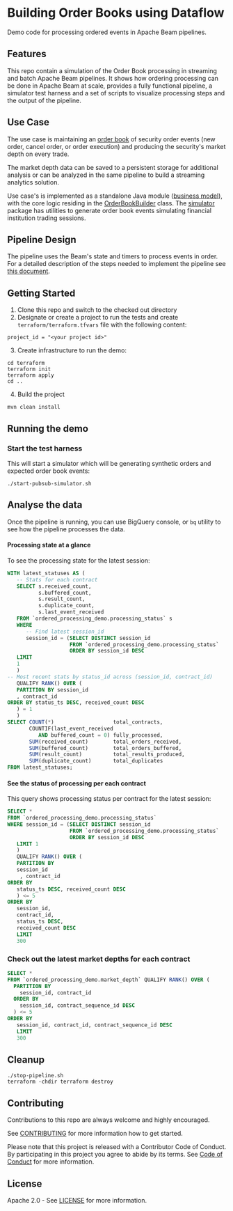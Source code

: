 # Building Order Books using Dataflow

[//]: # ([![Open in Cloud Shell]&#40;https://gstatic.com/cloudssh/images/open-btn.svg&#41;]&#40;https://ssh.cloud.google.com/cloudshell/editor?cloudshell_git_repo=GITHUB_URL&#41;)

Demo code for processing ordered events in Apache Beam pipelines.

## Features

This repo contain a simulation of the Order Book processing in streaming and batch Apache Beam
pipelines.
It shows how ordering processing can be done in Apache Beam at scale, provides a fully functional
pipeline, a simulator test harness and a set of scripts to visualize processing steps and the output
of the pipeline.

## Use Case

[//]: # (TODO: validate the description)
The use case is maintaining an [order book](https://en.wikipedia.org/wiki/Order_book) of security
order events (new order, cancel order, or order execution) and producing the security's market depth on every trade.

The market depth data can be saved to a persistent storage for additional analysis or can be
analyzed in the same pipeline to build a streaming analytics solution.

Use case's is implemented as a standalone Java module ([business model](business-model)), with the
core logic residing in
the [OrderBookBuilder](business-model/src/main/java/com/google/cloud/orderbook/OrderBookBuilder.java)
class. The [simulator](simulator) package has utilities to generate order book events simulating
financial institution trading sessions.

## Pipeline Design

The pipeline uses the Beam's state and timers to process events in order. For a detailed description
of the steps needed to implement the pipeline see [this document](docs/pipeline-design.md).

## Getting Started

1. Clone this repo and switch to the checked out directory
2. Designate or create a project to run the tests and create `terraform/terraform.tfvars` file with
   the following content:

```text
project_id = "<your project id>"
```

3. Create infrastructure to run the demo:

```shell
cd terraform
terraform init
terraform apply
cd ..
```

4. Build the project

```shell
mvn clean install
```

## Running the demo

### Start the test harness

This will start a simulator which will be generating synthetic orders and expected order book
events:

```shell
./start-pubsub-simulator.sh
```

## Analyse the data

Once the pipeline is running, you can use BigQuery console, or `bq` utility to see how the pipeline
processes the data.

#### Processing state at a glance

To see the processing state for the latest session:

```sql
WITH latest_statuses AS (
   -- Stats for each contract
   SELECT s.received_count,
          s.buffered_count,
          s.result_count,
          s.duplicate_count,
          s.last_event_received
   FROM `ordered_processing_demo.processing_status` s
   WHERE
      -- Find latest session_id
      session_id = (SELECT DISTINCT session_id
                    FROM `ordered_processing_demo.processing_status`
                    ORDER BY session_id DESC
   LIMIT
   1
   )
-- Most recent stats by status_id across (session_id, contract_id)
   QUALIFY RANK() OVER (
   PARTITION BY session_id
   , contract_id
ORDER BY status_ts DESC, received_count DESC
   ) = 1
   )
SELECT COUNT(*)                   total_contracts,
       COUNTIF(last_event_received
          AND buffered_count = 0) fully_processed,
       SUM(received_count)        total_orders_received,
       SUM(buffered_count)        total_orders_buffered,
       SUM(result_count)          total_results_produced,
       SUM(duplicate_count)       total_duplicates
FROM latest_statuses;
```

#### See the status of processing per each contract

This query shows processing status per contract for the latest session:

```sql
SELECT *
FROM `ordered_processing_demo.processing_status`
WHERE session_id = (SELECT DISTINCT session_id
                    FROM `ordered_processing_demo.processing_status`
                    ORDER BY session_id DESC
   LIMIT 1
   )
   QUALIFY RANK() OVER (
   PARTITION BY
   session_id
    , contract_id
ORDER BY
   status_ts DESC, received_count DESC
   ) <= 5
ORDER BY
   session_id,
   contract_id,
   status_ts DESC,
   received_count DESC
   LIMIT
   300
```

### Check out the latest market depths for each contract

```sql
SELECT *
FROM `ordered_processing_demo.market_depth` QUALIFY RANK() OVER (
  PARTITION BY
    session_id, contract_id
  ORDER BY
    session_id, contract_sequence_id DESC
  ) <= 5
ORDER BY
   session_id, contract_id, contract_sequence_id DESC
   LIMIT
   300
```

## Cleanup

```shell
./stop-pipeline.sh
terraform -chdir terraform destroy 
```

## Contributing

Contributions to this repo are always welcome and highly encouraged.

See [CONTRIBUTING](CONTRIBUTING.md) for more information how to get started.

Please note that this project is released with a Contributor Code of Conduct. By participating in
this project you agree to abide by its terms. See [Code of Conduct](CODE_OF_CONDUCT.md) for more
information.

## License

Apache 2.0 - See [LICENSE](LICENSE) for more information.
